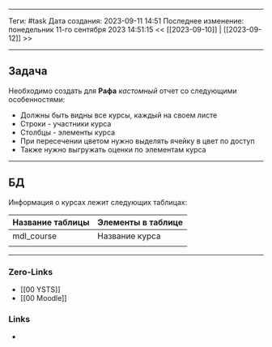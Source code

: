 ___
Теги: #task 
Дата создания: 2023-09-11 14:51 
Последнее изменение: понедельник 11-го сентября 2023 14:51:15
<< [[2023-09-10]] | [[2023-09-12]] >> 
___
## Задача

Необходимо создать для **Рафа** *кастомный* отчет со следующими особенностями:
- Должны быть видны все курсы, каждый на своем листе
- Строки - участники курса
- Столбцы - элементы курса
- При пересечении цветом нужно выделять ячейку в цвет по доступ 
- Также нужно выгружать оценки по элементам курса

___
## БД

Информация о курсах лежит следующих таблицах:

| Название таблицы | Элементы в таблице |
| ---------------- | ------------------ |
| mdl_course       | Название курса     |
|                  |                    |

___

### Zero-Links
- [[00 YSTS]]
- [[00 Moodle]]

### Links
- 
